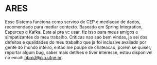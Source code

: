 # ARES

Esse Sistema funciona como servico de CEP e mediacao de dados, recomendado para mediar contexto. Baseado em Spring Integration, Espercep e Kafka. Esta ai pra vc usar, fiz isso para meus amigos e simpatizantes do meu trabalho. Criticas nao sao bem vindas, ja sei dos defeitos e qualidades do meu trabalho que ja foi inclusive avaliado por gente do mundo inteiro, entao me poupe de chateacao, porem se quiser, reportar algum bug, saber mais detlhes e tiver interesse, estou disponivel no email: hbmd@cin.ufpe.br. 
